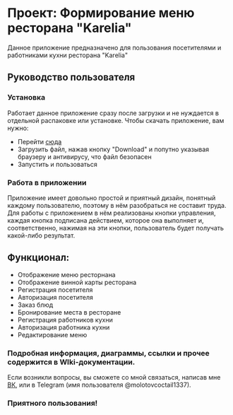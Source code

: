# Проект: Формирование меню ресторана "Karelia"
Данное приложение предназначено для пользования посетителями и работниками кухни ресторана "Karelia"
## Руководство пользователя
###  Установка
Работает данное приложение сразу после загрузки и не нуждается в отдельной распаковке или установке. Чтобы скачать приложение, вам нужно:
* Перейти [сюда](https://github.com/pluxyryprince/Menu/blob/master/Menu.exe)
* Загрузить файл, нажав кнопку "Download" и попутно указывая браузеру и антивирусу, что файл безопасен
* Запустить и пользоваться
###  Работа в приложении
Приложение имеет довольно простой и приятный дизайн, понятный каждому пользователю, поэтому в нём разобраться не составит труда. Для работы с приложением в нём реализованы кнопки управления, каждая кнопка подписана действием, которое она выполняет и, соответственно, нажимая на эти кнопки, пользователь будет получать какой-либо результат. 
## Функционал:
* Отображение меню ресторнана
* Отображение винной карты ресторана
* Регистрация посетителя
* Авторизация посетителя
* Заказ блюд
* Бронирование места в ресторане
* Регистрация работников кухни
* Авторизация работника кухни
* Редактирование меню

### Подробная информация, диаграммы, ссылки и прочее содержится в WIki-документации.<p>
  Если возникли вопросы, вы сможете со мной связаться, написав мне [ВК](https://vk.com/pluxurypr9nce), или в Telegram (имя пользователя @molotovcoctail1337).
### Приятного пользования!
